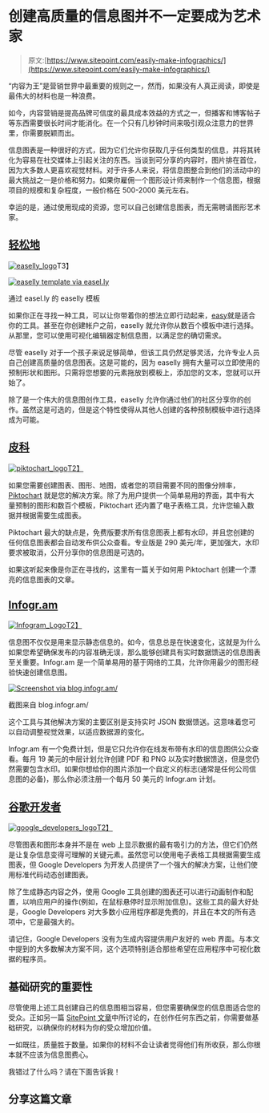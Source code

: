 # 创建高质量的信息图并不一定要成为艺术家

> 原文:[https://www.sitepoint.com/easily-make-infographics/](https://www.sitepoint.com/easily-make-infographics/)

“内容为王”是营销世界中最重要的规则之一，然而，如果没有人真正阅读，即使是最伟大的材料也是一种浪费。

如今，内容营销是提高品牌可信度的最具成本效益的方式之一，但播客和博客帖子等东西需要很长时间才能消化。在一个只有几秒钟时间来吸引观众注意力的世界里，你需要脱颖而出。

信息图表是一种很好的方式，因为它们允许你获取几乎任何类型的信息，并将其转化为容易在社交媒体上引起关注的东西。当谈到可分享的内容时，图片排在首位，因为大多数人更喜欢视觉材料。对于许多人来说，将信息图整合到他们的活动中的最大挑战之一是价格和努力。如果你雇佣一个图形设计师来制作一个信息图，根据项目的规模和复杂程度，一般价格在 500-2000 美元左右。

幸运的是，通过使用现成的资源，您可以自己创建信息图表，而无需聘请图形艺术家。

## [轻松地](http://www.easel.ly/)

[![easelly_logo](../Images/ff21ed4c9f4ec54058f1b875ef668984.png)](http://easel.ly)T3】

[![easelly template via easel.ly](../Images/16a0edc9ccb76030e146dc47cfa74c7e.png)](http://easel.ly)

通过 easel.ly 的 easelly 模板

如果你正在寻找一种工具，可以让你带着你的想法立即行动起来，[easy](http://www.easel.ly/)就是适合你的工具。甚至在你创建帐户之前，easelly 就允许你从数百个模板中进行选择。从那里，您可以使用可视化编辑器定制信息图，以满足您的确切需求。

尽管 easelly 对于一个孩子来说足够简单，但该工具仍然足够灵活，允许专业人员自己创建高质量的信息图表。这是可能的，因为 easelly 拥有大量可以立即使用的预制形状和图形。只需将您想要的元素拖放到模板上，添加您的文本，您就可以开始了。

除了是一个伟大的信息图创作工具，easelly 允许你通过他们的社区分享你的创作。虽然这是可选的，但是这个特性使得从其他人创建的各种预制模板中进行选择成为可能。

## [皮科](http://piktochart.com/)

[![piktochart_logo](../Images/86aa0bdccdc5b68ac81f82e2b8eb3158.png)T2】](http://piktochart.com/)

如果您需要创建图表、图形、地图，或者您的项目需要不同的图像分辨率， [Piktochart](http://piktochart.com/) 就是您的解决方案。除了为用户提供一个简单易用的界面，其中有大量预制的图形和数百个模板，Piktochart 还内置了电子表格工具，允许您输入数据并根据需要生成图表。

Piktochart 最大的缺点是，免费版要求所有信息图表上都有水印，并且您创建的任何信息图表都会自动发布供公众查看。专业版是 290 美元/年，更加强大，水印要求被取消，公开分享你的信息图是可选的。

如果这听起来像是你正在寻找的，这里有一篇关于如何用 Piktochart 创建一个漂亮的信息图表的文章。

## [Infogr.am](https://infogr.am)

[![Infogram_Logo](../Images/17513609f48be6d34dae321e063a1c3d.png)T2】](http://infogr.am)

信息图不仅仅是用来显示静态信息的。如今，信息总是在快速变化，这就是为什么如果您希望确保发布的内容准确无误，那么能够创建具有实时数据馈送的信息图表至关重要。Infogr.am 是一个简单易用的基于网络的工具，允许你用最少的图形经验快速创建信息图。

[![Screenshot via blog.infogr.am/](../Images/c2bca46f011dedaf3182012470390521.png)](http://blog.infogr.am/)

截图来自 blog.infogr.am/

这个工具与其他解决方案的主要区别是支持实时 JSON 数据馈送。这意味着您可以自动调整视觉效果，以适应数据源的变化。

Infogr.am 有一个免费计划，但是它只允许你在线发布带有水印的信息图供公众查看。每月 19 美元的中层计划允许创建 PDF 和 PNG 以及实时数据馈送，但是您仍然需要包含水印。如果你想给你的图片添加一个自定义的标志(通常是任何公司信息图的必备)，那么你必须注册一个每月 50 美元的 Infogr.am 计划。

## [谷歌开发者](https://developers.google.com/chart/)

[![google_developers_logo](../Images/a056689a8bfc49e06f1c2c92f782ff0f.png)T2】](https://developers.google.com/)

尽管图表和图形本身并不是在 web 上显示数据的最有吸引力的方法，但它们仍然是让复杂信息变得可理解的关键元素。虽然您可以使用电子表格工具根据需要生成图表，但 Google Developers 为开发人员提供了一个强大的解决方案，让他们使用标准代码动态创建图表。

除了生成静态内容之外，使用 Google 工具创建的图表还可以进行动画制作和配置，以响应用户的操作(例如，在鼠标悬停时显示附加信息)。这些工具的最大好处是，Google Developers 对大多数小应用程序都是免费的，并且在本文的所有选项中，它是最强大的。

请记住，Google Developers 没有为生成内容提供用户友好的 web 界面。与本文中提到的大多数解决方案不同，这个选项特别适合那些希望在应用程序中可视化数据的程序员。

## 基础研究的重要性

尽管使用上述工具创建自己的信息图相当容易，但您需要确保您的信息图适合您的受众。正如另一篇 [SitePoint 文章](https://www.sitepoint.com/better-content-creation-web/)中所讨论的，在创作任何东西之前，你需要做基础研究，以确保你的材料为你的受众增加价值。

一如既往，质量胜于数量。如果你的材料不会让读者觉得他们有所收获，那么你根本就不应该为信息图费心。

我错过了什么吗？请在下面告诉我！

## 分享这篇文章
